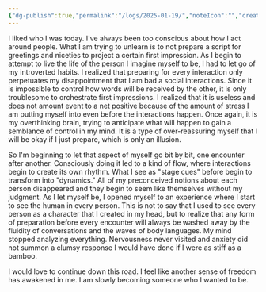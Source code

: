 ```yaml
---
{"dg-publish":true,"permalink":"/logs/2025-01-19/","noteIcon":"","created":"2025-01-19"}
---
```


I liked who I was today. I've always been too conscious about how I act around people. What I am trying to unlearn is to not prepare a script for greetings and niceties to project a certain first impression. As I begin to attempt to live the life of the person I imagine myself to be, I had to let go of my introverted habits. I realized that preparing for every interaction only perpetuates my disappointment that I am bad a social interactions. Since it is impossible to control how words will be received by the other, it is only troublesome to orchestrate first impressions. I realized that it is useless and does not amount event to a net positive because of the amount of stress I am putting myself into even before the interactions happen. Once again, it is my overthinking brain, trying to anticipate what will happen to gain a semblance of control in my mind. It is a type of over-reassuring myself that I will be okay if I just prepare, which is only an illusion.

So I'm beginning to let that aspect of myself go bit by bit, one encounter after another. Consciously doing it led to a kind of flow, where interactions begin to create its own rhythm. What I see as "stage cues" before begin to transform into "dynamics." All of my preconceived notions about each person disappeared and they begin to seem like themselves without my judgment. As I let myself be, I opened myself to an experience where I start to see the human in every person. This is not to say that I used to see every person as a character that I created in my head, but to realize that any form of preparation before every encounter will always be washed away by the fluidity of conversations and the waves of body languages. My mind stopped analyzing everything. Nervousness never visited and anxiety did not summon a clumsy response I would have done if I were as stiff as a bamboo.

I would love to continue down this road. I feel like another sense of freedom has awakened in me. I am slowly becoming someone who I wanted to be.